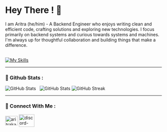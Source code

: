 # Hey There ! 👋

I am Aritra (he/him) - A Backend Engineer who enjoys writing clean and efficient code, crafting solutions and exploring new technologies. I focus primarily on backend systems and curious towards systems and machines. I'm always up for thoughtful collaboration and building things that make a difference.
<br><br>

[![My Skills](https://skillicons.dev/icons?i=js,html,css,nodejs,express,c,cpp,mongo,sqlite,git,linux,docker,postman,obsidian&perline=15)](https://skillicons.dev)

---

### 🧷 Github Stats :

![GitHub Stats](https://github-readme-stats.vercel.app/api?username=nexus949&theme=gotham&show_icons=true&hide_border=false&count_private=true)&nbsp;&nbsp;&nbsp;![GitHub Stats](https://github-readme-stats.vercel.app/api/top-langs/?username=nexus949&theme=gotham&show_icons=true&hide_border=false&layout=compact&langs_count=8&card_width=350)
![GitHub Streak](https://nirzak-streak-stats.vercel.app?user=nexus949&theme=gotham)

---

### 🍞 Connect With Me :

<a href="https://linkedin.com/in/aritrakarmakar09" target="blank"><img align="center" src="https://raw.githubusercontent.com/rahuldkjain/github-profile-readme-generator/master/src/images/icons/Social/linked-in-alt.svg" alt="aritrakarmakar09" height="30" width="40" /></a>  <a href="https://discord.gg/jXxcdhdQxD" target="blank"><img align="center" src="https://raw.githubusercontent.com/rahuldkjain/github-profile-readme-generator/master/src/images/icons/Social/discord.svg" alt="discord-pikachu" height="40" width="50" /></a>
